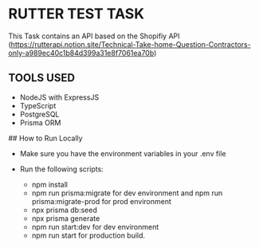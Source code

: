 # RUTTER TEST TASK

This Task contains an API based on the Shopifiy API (https://rutterapi.notion.site/Technical-Take-home-Question-Contractors-only-a989ec40c1b84d399a31e8f7061ea70b)

## TOOLS USED
  - NodeJS with ExpressJS
  - TypeScript
  - PostgreSQL
  - Prisma ORM

## How to Run Locally
- Make sure you have the environment variables in your .env file

- Run the following scripts:
  - npm install
  - npm run prisma:migrate for dev environment and npm run prisma:migrate-prod for prod environment 
  - npx prisma db:seed
  - npx prisma generate
  - npm run start:dev for dev environment
  - npm run start for production build.